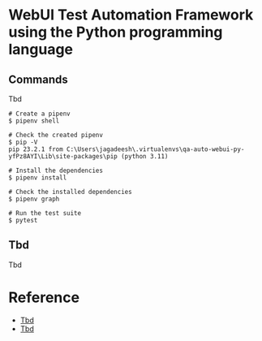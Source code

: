 # WebUI Test Automation Framework using the Python programming language

## Commands

Tbd

```shell
# Create a pipenv
$ pipenv shell

# Check the created pipenv
$ pip -V
pip 23.2.1 from C:\Users\jagadeesh\.virtualenvs\qa-auto-webui-py-yfPz8AYI\Lib\site-packages\pip (python 3.11)

# Install the dependencies
$ pipenv install

# Check the installed dependencies
$ pipenv graph

# Run the test suite
$ pytest
```

## Tbd

Tbd

# Reference

- [Tbd](https://tbd.com/)
- [Tbd](https://tbd.com/)
